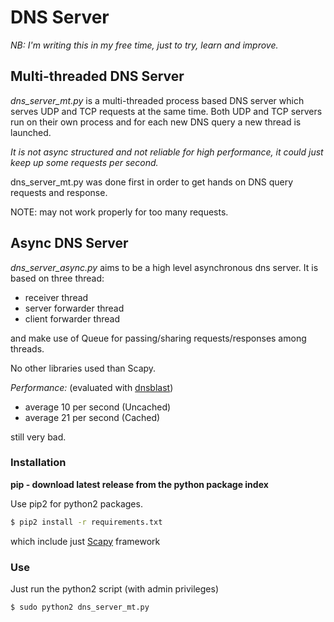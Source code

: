 # **DNS Server**

*NB: I'm writing this in my free time, just to try, learn and improve.*

## Multi-threaded DNS Server

*dns_server_mt.py* is a multi-threaded process based DNS server which serves UDP and TCP requests at the same time. Both UDP and TCP servers run on their own process and for each new DNS query a new thread is launched. 

*It is not async structured and not reliable for high performance, it could just keep up some requests per second.*

dns_server_mt.py was done first in order to get hands on DNS query requests and response.

NOTE: may not work properly for too many requests.

## Async DNS Server

*dns_server_async.py* aims to be a high level asynchronous dns server. 
It is based on three thread:
* receiver thread
* server forwarder thread
* client forwarder thread

and make use of Queue for passing/sharing requests/responses among threads.

No other libraries used than Scapy.

*Performance:* (evaluated with [dnsblast](https://github.com/jedisct1/dnsblast))
* average 10 per second (Uncached)
* average 21 per second (Cached)

still very bad.


### **Installation**
**pip - download latest release from the python package index**

Use pip2 for python2 packages.
```bash
$ pip2 install -r requirements.txt
```

which include just [Scapy](https://github.com/secdev/scapy) framework

### **Use**

Just run the python2 script (with admin privileges)
```bash
$ sudo python2 dns_server_mt.py
```
